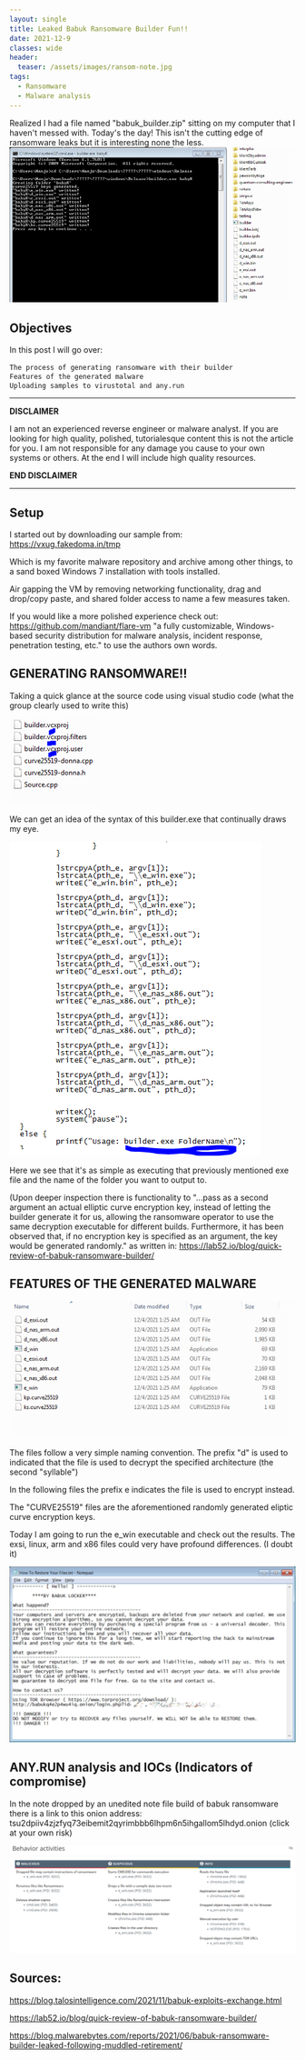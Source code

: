 ```yaml
---
layout: single
title: Leaked Babuk Ransomware Builder Fun!! 
date: 2021-12-9
classes: wide
header:
  teaser: /assets/images/ransom-note.jpg
tags:
  - Ransomware
  - Malware analysis
--- 
```


Realized I had a file named "babuk_builder.zip" sitting on my computer that I haven't messed with. 
Today's the day! This isn't the cutting edge of ransomware leaks but it is interesting none the less.
![](/assets/images/babukPost/ransom-built.png)

## Objectives
In this post I will go over:

    The process of generating ransomware with their builder
    Features of the generated malware
    Uploading samples to virustotal and any.run  

-----------------------------------------------------------------------------------------------------------------------

**DISCLAIMER** 

I am not an experienced reverse engineer or malware analyst. If you are looking for high quality, polished, tutorialesque content this is not the article for you. I am not responsible for any damage you cause to your own systems or others. At the end I will include high quality resources.

**END DISCLAIMER**

 -----------------------------------------------------------------------------------------------------------------------

 
## Setup
 I started out by downloading our sample from: https://vxug.fakedoma.in/tmp

Which is my favorite malware repository and archive among other things, to a sand boxed Windows 7 installation with tools installed. 

Air gapping the VM by removing networking functionality, drag and drop/copy paste, and shared folder access to name a few measures taken. 

If you would like a more polished experience check out: https://github.com/mandiant/flare-vm  "a fully customizable, Windows-based security distribution for malware analysis, incident response, penetration testing, etc." to use the authors own words. 


## GENERATING RANSOMWARE!!

Taking a quick glance at the source code using visual studio code (what the group clearly used to write this) 

![](/assets/images/babukPost/ransom2.png)

We can get an idea of the syntax of this builder.exe that continually draws my eye. 

![](/assets/images/babukPost/ransom3.png)

Here we see that it's as simple as executing that previously mentioned exe file and the name of the folder you want to output to. 

(Upon deeper inspection there is functionality to "...pass as a second argument an actual elliptic curve encryption key, instead of letting the builder generate it for us, allowing the ransomware operator to use the same decryption executable for different builds. Furthermore, it has been observed that, if no encryption key is specified as an argument, the key would be generated randomly."
as written in: https://lab52.io/blog/quick-review-of-babuk-ransomware-builder/

## FEATURES OF THE GENERATED MALWARE

![](/assets/images/babukPost/ransom4.png)

The files follow a very simple naming convention. The prefix "d" is used to indicated that the file is used to decrypt the specified architecture (the second "syllable") 

In the following files the prefix e indicates the file is used to encrypt instead. 

The "CURVE25519" files are the aforementioned randomly generated eliptic curve encryption keys.

Today I am going to run the e_win executable and check out the results. The exsi, linux, arm and x86 files could very have profound differences. (I doubt it) 

![](/assets/images/babukPost/ransom-note.jpg)

## ANY.RUN analysis and IOCs (Indicators of compromise)
In the note dropped by an unedited note file build of babuk ransomware there is a link to this onion address:  
tsu2dpiiv4zjzfyq73eibemit2qyrimbbb6lhpm6n5ihgallom5lhdyd.onion (click at your own risk)

![](/assets/images/babukPost/ransom5.png)

## Sources:

https://blog.talosintelligence.com/2021/11/babuk-exploits-exchange.html

https://lab52.io/blog/quick-review-of-babuk-ransomware-builder/

https://blog.malwarebytes.com/reports/2021/06/babuk-ransomware-builder-leaked-following-muddled-retirement/


